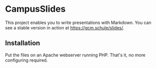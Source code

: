 # CampusSlides

This project enables you to write presentations with Markdown. You can see a stable version in action at https://gcm.schule/slides/.

## Installation

Put the files on an Apache webserver running PHP. That's it, no more configuring required.
